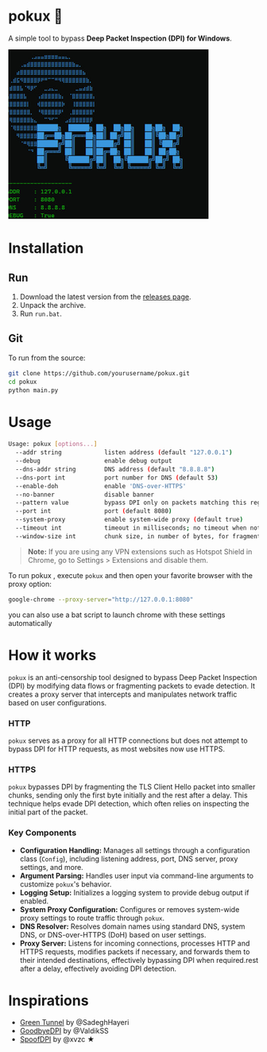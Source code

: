 
# pokux 🐍

A simple tool to bypass **Deep Packet Inspection (DPI) for Windows**.

![pokux](logo.jpg)

# Installation

## Run

1. Download the latest version from the [releases page](https://github.com/yourusername/pokux/releases).
2. Unpack the archive.
3. Run `run.bat`.

## Git

To run from the source:

```bash
git clone https://github.com/yourusername/pokux.git
cd pokux
python main.py
```


# Usage

```bash
Usage: pokux [options...]
  --addr string            listen address (default "127.0.0.1")
  --debug                  enable debug output
  --dns-addr string        DNS address (default "8.8.8.8")
  --dns-port int           port number for DNS (default 53)
  --enable-doh             enable 'DNS-over-HTTPS'
  --no-banner              disable banner
  --pattern value          bypass DPI only on packets matching this regex pattern; can be given multiple times
  --port int               port (default 8080)
  --system-proxy           enable system-wide proxy (default true)
  --timeout int            timeout in milliseconds; no timeout when not given
  --window-size int        chunk size, in number of bytes, for fragmented client hello
```

> **Note:** If you are using any VPN extensions such as Hotspot Shield in Chrome, go to Settings > Extensions and disable them.

To run pokux , execute `pokux` and then open your favorite browser with the proxy option:

```bash
google-chrome --proxy-server="http://127.0.0.1:8080"
```

you can also use a bat script to launch chrome with these settings automatically

# How it works

`pokux` is an anti-censorship tool designed to bypass Deep Packet Inspection (DPI) by modifying data flows or fragmenting packets to evade detection. It creates a proxy server that intercepts and manipulates network traffic based on user configurations.

### HTTP

`pokux` serves as a proxy for all HTTP connections but does not attempt to bypass DPI for HTTP requests, as most websites now use HTTPS.

### HTTPS

`pokux` bypasses DPI by fragmenting the TLS Client Hello packet into smaller chunks, sending only the first byte initially and the rest after a delay. This technique helps evade DPI detection, which often relies on inspecting the initial part of the packet.

### Key Components

- **Configuration Handling:** Manages all settings through a configuration class (`Config`), including listening address, port, DNS server, proxy settings, and more.
- **Argument Parsing:** Handles user input via command-line arguments to customize `pokux`'s behavior.
- **Logging Setup:** Initializes a logging system to provide debug output if enabled.
- **System Proxy Configuration:** Configures or removes system-wide proxy settings to route traffic through `pokux`.
- **DNS Resolver:** Resolves domain names using standard DNS, system DNS, or DNS-over-HTTPS (DoH) based on user settings.
- **Proxy Server:** Listens for incoming connections, processes HTTP and HTTPS requests, modifies packets if necessary, and forwards them to their intended destinations, effectively bypassing DPI when required.rest after a delay, effectively avoiding DPI detection.

# Inspirations
- [Green Tunnel](https://github.com/SadeghHayeri/GreenTunnel) by @SadeghHayeri
- [GoodbyeDPI](https://github.com/ValdikSS/GoodbyeDPI) by @ValdikSS
- [SpoofDPI](https://github.com/xvzc/SpoofDPI) by @xvzc ★
